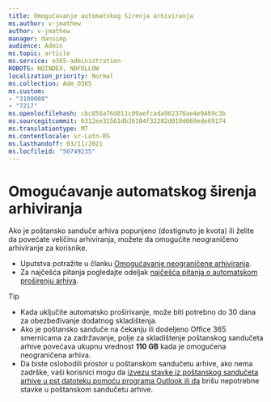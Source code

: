 ```yaml
---
title: Omogućavanje automatskog širenja arhiviranja
ms.author: v-jmathew
author: v-jmathew
manager: dansimp
audience: Admin
ms.topic: article
ms.service: o365-administration
ROBOTS: NOINDEX, NOFOLLOW
localization_priority: Normal
ms.collection: Adm_O365
ms.custom:
- "3100008"
- "7217"
ms.openlocfilehash: cbc856a76d811c09aefcada962376ae4e9469c3b
ms.sourcegitcommit: 6312ee31561db36104f32282d019d069ede69174
ms.translationtype: MT
ms.contentlocale: sr-Latn-RS
ms.lasthandoff: 03/11/2021
ms.locfileid: "50749235"
---
```

# <a name="enable-auto-expanding-archiving"></a>Omogućavanje automatskog širenja arhiviranja

Ako je poštansko sanduče arhiva popunjeno (dostignuto je kvota) ili želite da povećate veličinu arhiviranja, možete da omogućite neograničeno arhiviranje za korisnike.

- Uputstva potražite u članku [Omogućavanje neograničene arhiviranja](https://docs.microsoft.com/office365/securitycompliance/enable-unlimited-archiving).
- Za najčešća pitanja pogledajte odeljak [najčešća pitanja o automatskom proširenju arhiva](https://blogs.technet.microsoft.com/exchange/2018/04/09/office-365-auto-expanding-archives-faq/).

> [!TIP]
>
> - Kada uključite automatsko proširivanje, može biti potrebno do 30 dana za obezbeđivanje dodatnog skladištenja.
> - Ako je poštansko sanduče na čekanju ili dodeljeno Office 365 smernicama za zadržavanje, polje za skladištenje poštanskog sandučeta arhive povećava ukupnu vrednost **110 GB** kada je omogućena neograničena arhiva.
> - Da biste oslobodili prostor u poštanskom sandučetu arhive, ako nema zadrške, vaši korisnici mogu da [izvezu stavke iz poštanskog sandučeta arhive u pst datoteku pomoću programa Outlook ili da](https://support.office.com/article/Export-or-backup-email-contacts-and-calendar-to-an-Outlook-pst-file-14252b52-3075-4e9b-be4e-ff9ef1068f91) brišu nepotrebne stavke u poštanskom sandučetu arhive.
